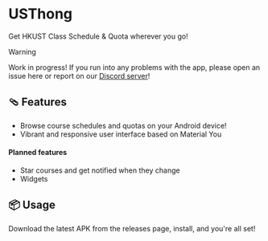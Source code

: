 # USThong
Get HKUST Class Schedule & Quota wherever you go!

> [!WARNING]
> Work in progress! If you run into any problems with the app, please open an issue here or report on our [Discord server](https://discord.gg/RNmMMF6xHY)!

## 🩴 Features
- Browse course schedules and quotas on your Android device!
- Vibrant and responsive user interface based on Material You
#### Planned features
- Star courses and get notified when they change
- Widgets

## 📦 Usage
Download the latest APK from the releases page, install, and you're all set!